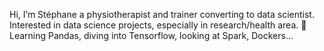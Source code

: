 Hi, I’m Stéphane a physiotherapist and trainer converting to data scientist.
 Interested in data science projects, especially in research/health area.
🌱 Learning Pandas, diving into Tensorflow, looking at Spark, Dockers...

